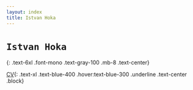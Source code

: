 ```yaml
---
layout: index
title: Istvan Hoka
---
```


# `Istvan Hoka`

{: .text-6xl .font-mono .text-gray-100 .mb-8 .text-center}

[CV](cv){: .text-xl .text-blue-400 .hover:text-blue-300 .underline .text-center .block}
